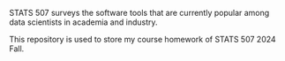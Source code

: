 STATS 507 surveys the software tools that are currently popular among data scientists in academia and industry.

This repository is used to store my course homework of STATS 507 2024 Fall.
